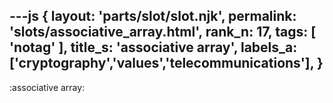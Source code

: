 ---js
{
  layout: 'parts/slot/slot.njk',
  permalink: 'slots/associative_array.html',
  rank_n: 17,
  tags: [ 'notag' ],
  title_s: 'associative array',
  labels_a: ['cryptography','values','telecommunications'],
}
---
:associative array:

